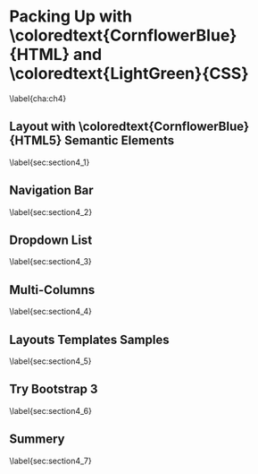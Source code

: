 # Packing Up with \coloredtext{CornflowerBlue}{HTML} and \coloredtext{LightGreen}{CSS}
\label{cha:ch4}

## Layout with \coloredtext{CornflowerBlue}{HTML5} Semantic Elements
\label{sec:section4_1}

## Navigation Bar
\label{sec:section4_2}

## Dropdown List
\label{sec:section4_3}

## Multi-Columns
\label{sec:section4_4}

## Layouts Templates Samples
\label{sec:section4_5}

## Try Bootstrap 3
\label{sec:section4_6}

## Summery
\label{sec:section4_7}